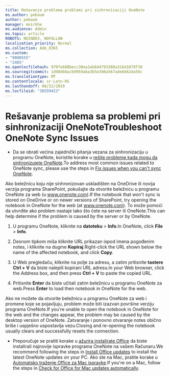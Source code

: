 ```yaml
---
title: Rešavanje problema problemi pri sinhronizaciji OneNote
ms.author: pebaum
author: pebaum
manager: mnirkhe
ms.audience: Admin
ms.topic: article
ROBOTS: NOINDEX, NOFOLLOW
localization_priority: Normal
ms.collection: Adm_O365
ms.custom:
- "9000555"
- "2405"
ms.openlocfilehash: 970fe688becc30ea1eb644793388a316d1878f30
ms.sourcegitcommit: 1d98db8acb9959aba3b5e308a567ade6b62da56c
ms.translationtype: MT
ms.contentlocale: sr-Latn-RS
ms.lasthandoff: 08/22/2019
ms.locfileid: "36559423"
---
```

# <a name="troubleshoot-onenote-sync-issues"></a><span data-ttu-id="c20f8-102">Rešavanje problema sa problemi pri sinhronizaciji OneNote</span><span class="sxs-lookup"><span data-stu-id="c20f8-102">Troubleshoot OneNote Sync Issues</span></span>

* <span data-ttu-id="c20f8-103">Da se obrati većina zajednički pitanja vezana za sinhronizaciju u programu OneNote, koristite korake u [rešite probleme kada mogu da sinhronizujete OneNote](https://support.office.com/article/Fix-issues-when-you-can-t-sync-OneNote-299495ef-66d1-448f-90c1-b785a6968d45).</span><span class="sxs-lookup"><span data-stu-id="c20f8-103">To address most common issues related to OneNote sync, please use the steps in [Fix issues when you can't sync OneNote](https://support.office.com/article/Fix-issues-when-you-can-t-sync-OneNote-299495ef-66d1-448f-90c1-b785a6968d45).</span></span>

<span data-ttu-id="c20f8-104">Ako beležnicu koju nije sinhronizovan uskladišten na OneDrive ili novija verzija programa SharePoint, pokušajte da otvorite beležnicu u programu OneNote za web (u www.onenote.com).</span><span class="sxs-lookup"><span data-stu-id="c20f8-104">If the notebook that won't sync is stored on OneDrive or on newer versions of SharePoint, try opening the notebook in OneNote for the web (at www.onenote.com).</span></span> <span data-ttu-id="c20f8-105">To može pomoći da utvrdite ako problem nastaje tako što ćete na server ili OneNote.</span><span class="sxs-lookup"><span data-stu-id="c20f8-105">This can help determine if the problem is caused by the server or by OneNote.</span></span>

1. <span data-ttu-id="c20f8-106">U programu OneNote, kliknite na **datoteku** > **Info**.</span><span class="sxs-lookup"><span data-stu-id="c20f8-106">In OneNote, click **File** > **Info**.</span></span>

2. <span data-ttu-id="c20f8-107">Desnom tipkom miša kliknite URL prikazan ispod imena pogođenim notes, i kliknite na dugme **Kopiraj**.</span><span class="sxs-lookup"><span data-stu-id="c20f8-107">Right-click the URL shown below the name of the affected notebook, and click **Copy**.</span></span>

3. <span data-ttu-id="c20f8-108">U Web pregledaču, kliknite na polje za adresu, a zatim pritisnite **tastere Ctrl + V** da biste nalepili kopirani URL adresu.</span><span class="sxs-lookup"><span data-stu-id="c20f8-108">In your Web browser, click the Address box, and then press **Ctrl + V** to paste the copied URL.</span></span>

4. <span data-ttu-id="c20f8-109">Pritisnite **Enter** da biste učitali zatim beležnicu u programu OneNote za web.</span><span class="sxs-lookup"><span data-stu-id="c20f8-109">Press **Enter** to load then notebook in OneNote for the web.</span></span>

<span data-ttu-id="c20f8-110">Ako ne možete da otvorite beležnicu u programu OneNote za web i promene koje se pojavljuju, problem može biti izazvan površine verziju programa OneNote.</span><span class="sxs-lookup"><span data-stu-id="c20f8-110">If you're unable to open the notebook in OneNote for the web and the changes appear, the problem may be caused by the desktop version of OneNote.</span></span> <span data-ttu-id="c20f8-111">Zatvaranje i ponovno otvaranje notes obično briše i uspješno uspostavlja vezu.</span><span class="sxs-lookup"><span data-stu-id="c20f8-111">Closing and re-opening the notebook usually clears and successfully resets the connection.</span></span>

* <span data-ttu-id="c20f8-112">Preporučuje se pratiti korake u [ažurira instalirate Office](https://support.office.com/article/Install-Office-updates-2ab296f3-7f03-43a2-8e50-46de917611c5) da biste instalirali najnovije ispravke programa OneNote na vašem Računaru.</span><span class="sxs-lookup"><span data-stu-id="c20f8-112">We recommend following the steps in [Install Office updates](https://support.office.com/article/Install-Office-updates-2ab296f3-7f03-43a2-8e50-46de917611c5) to install the latest OneNote updates on your PC.</span></span> <span data-ttu-id="c20f8-113">Ako ste na Mac, pratite korake u [Automatsko traženje Office za Mac ispravke](https://support.office.com/article/update-office-for-mac-automatically-bfd1e497-c24d-4754-92ab-910a4074d7c1).</span><span class="sxs-lookup"><span data-stu-id="c20f8-113">If you're on a Mac, follow the steps in [Check for Office for Mac updates automatically](https://support.office.com/article/update-office-for-mac-automatically-bfd1e497-c24d-4754-92ab-910a4074d7c1).</span></span>